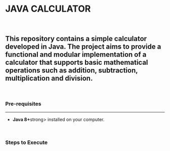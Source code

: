 <h1>JAVA CALCULATOR</h1>
<br>
<h2>This repository contains a simple calculator developed in Java. The project aims to provide a functional and modular implementation of a calculator that supports basic mathematical operations such as addition, subtraction, multiplication and division.</h2>
<br>
<h3>Pre-requisites</h3>
<hr>
<ul>
  <li><strong>Java 8+</strong>strong> installed on your computer.</li>
</ul>
<br>
<h3>Steps to Execute</h3>
